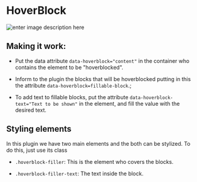 
# HoverBlock
![enter image description here](https://image.ibb.co/cdQQS9/hover2.gif)  

## Making it work:

- Put the data attribute `data-hoverblock="content"` in the container who contains the element to be "hoverblocked".

- Inform to the plugin the blocks that will be hoverblocked putting in this the attribute `data-hoverblock=fillable-block`.;

- To add text to fillable blocks, put the attribute `data-hoverblock-text="Text to be shown"` in the element, and fill the value with the desired text.

  

## Styling elements

In this plugin we have two main elements and the both can be stylized. To do this, just use its class

-  `.hoverblock-filler`: This is the element who covers the blocks.

  

-  `.hoverblock-filler-text`: The text inside the block.